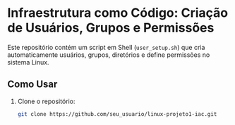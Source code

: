 # Infraestrutura como Código: Criação de Usuários, Grupos e Permissões

Este repositório contém um script em Shell (`user_setup.sh`) que cria automaticamente usuários, grupos, diretórios e define permissões no sistema Linux.

## Como Usar

1. Clone o repositório:
   ```bash
   git clone https://github.com/seu_usuario/linux-projeto1-iac.git

